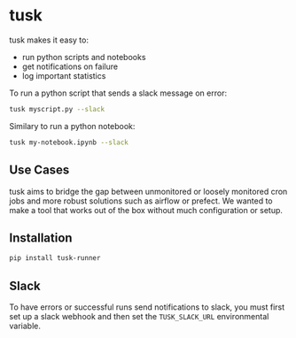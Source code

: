 # tusk

tusk makes it easy to:
- run python scripts and notebooks
- get notifications on failure
- log important statistics

To run a python script that sends a slack message on error:

```bash
tusk myscript.py --slack
```

Similary to run a python notebook:

```bash
tusk my-notebook.ipynb --slack
```

## Use Cases

tusk aims to bridge the gap between unmonitored or loosely monitored cron jobs and more robust solutions such as airflow or prefect. We wanted to make a tool that works out of the box without much configuration or setup.

## Installation

```bash
pip install tusk-runner
```

## Slack

To have errors or successful runs send notifications to slack, you must first set up a slack webhook and then set the `TUSK_SLACK_URL` environmental variable.
